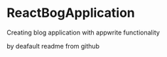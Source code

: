 # ReactBogApplication
Creating blog application with appwrite functionality


by deafault readme from github